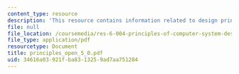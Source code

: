 ```yaml
---
content_type: resource
description: 'This resource contains information related to design principles. '
file: null
file_location: /coursemedia/res-6-004-principles-of-computer-system-design-an-introduction-spring-2009/34616a03921fba8313259ad7aa751284_principles_open_5_0.pdf
file_type: application/pdf
resourcetype: Document
title: principles_open_5_0.pdf
uid: 34616a03-921f-ba83-1325-9ad7aa751284
---
```

